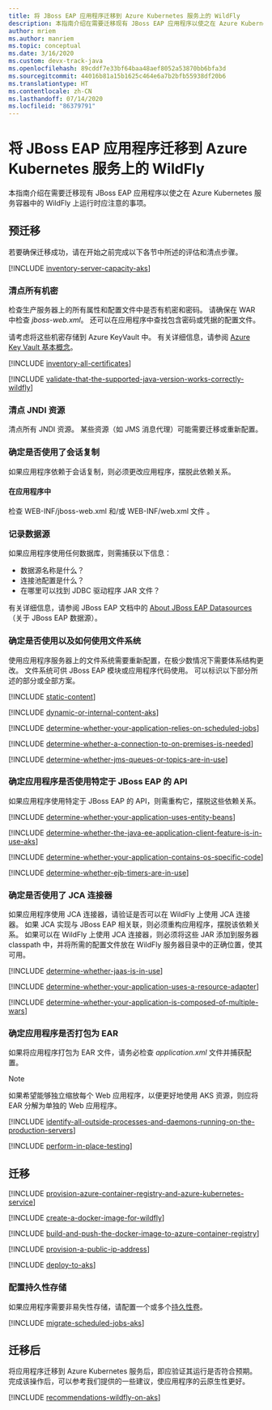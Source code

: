 ```yaml
---
title: 将 JBoss EAP 应用程序迁移到 Azure Kubernetes 服务上的 WildFly
description: 本指南介绍在需要迁移现有 JBoss EAP 应用程序以使之在 Azure Kubernetes 服务容器中的 WildFly 上运行时应注意的事项。
author: mriem
ms.author: manriem
ms.topic: conceptual
ms.date: 3/16/2020
ms.custom: devx-track-java
ms.openlocfilehash: 89cddf7e33bf64baa48aef8052a53870bb6bfa3d
ms.sourcegitcommit: 44016b81a15b1625c464e6a7b2bfb55938df20b6
ms.translationtype: HT
ms.contentlocale: zh-CN
ms.lasthandoff: 07/14/2020
ms.locfileid: "86379791"
---
```

# <a name="migrate-jboss-eap-applications-to-wildfly-on-azure-kubernetes-service"></a>将 JBoss EAP 应用程序迁移到 Azure Kubernetes 服务上的 WildFly

本指南介绍在需要迁移现有 JBoss EAP 应用程序以使之在 Azure Kubernetes 服务容器中的 WildFly 上运行时应注意的事项。

## <a name="pre-migration"></a>预迁移

若要确保迁移成功，请在开始之前完成以下各节中所述的评估和清点步骤。

[!INCLUDE [inventory-server-capacity-aks](includes/inventory-server-capacity-aks.md)]

### <a name="inventory-all-secrets"></a>清点所有机密

检查生产服务器上的所有属性和配置文件中是否有机密和密码。 请确保在 WAR 中检查 *jboss-web.xml*。 还可以在应用程序中查找包含密码或凭据的配置文件。

请考虑将这些机密存储到 Azure KeyVault 中。 有关详细信息，请参阅 [Azure Key Vault 基本概念](/azure/key-vault/basic-concepts)。

[!INCLUDE [inventory-all-certificates](includes/inventory-all-certificates.md)]

[!INCLUDE [validate-that-the-supported-java-version-works-correctly-wildfly](includes/validate-that-the-supported-java-version-works-correctly-wildfly.md)]

### <a name="inventory-jndi-resources"></a>清点 JNDI 资源

清点所有 JNDI 资源。 某些资源（如 JMS 消息代理）可能需要迁移或重新配置。

### <a name="determine-whether-session-replication-is-used"></a>确定是否使用了会话复制

如果应用程序依赖于会话复制，则必须更改应用程序，摆脱此依赖关系。

#### <a name="inside-your-application"></a>在应用程序中

检查 WEB-INF/jboss-web.xml 和/或 WEB-INF/web.xml 文件 。

### <a name="document-datasources"></a>记录数据源

如果应用程序使用任何数据库，则需捕获以下信息：

* 数据源名称是什么？
* 连接池配置是什么？
* 在哪里可以找到 JDBC 驱动程序 JAR 文件？

有关详细信息，请参阅 JBoss EAP 文档中的 [About JBoss EAP Datasources](https://access.redhat.com/documentation/en-us/red_hat_jboss_enterprise_application_platform/7.3/html/configuration_guide/datasource_management)（关于 JBoss EAP 数据源）。

### <a name="determine-whether-and-how-the-file-system-is-used"></a>确定是否使用以及如何使用文件系统

使用应用程序服务器上的文件系统需要重新配置，在极少数情况下需要体系结构更改。 文件系统可供 JBoss EAP 模块或应用程序代码使用。 可以标识以下部分所述的部分或全部方案。

[!INCLUDE [static-content](includes/static-content.md)]

[!INCLUDE [dynamic-or-internal-content-aks](includes/dynamic-or-internal-content-aks.md)]

[!INCLUDE [determine-whether-your-application-relies-on-scheduled-jobs](includes/determine-whether-your-application-relies-on-scheduled-jobs.md)]

[!INCLUDE [determine-whether-a-connection-to-on-premises-is-needed](includes/determine-whether-a-connection-to-on-premises-is-needed.md)]

[!INCLUDE [determine-whether-jms-queues-or-topics-are-in-use](includes/determine-whether-jms-queues-or-topics-are-in-use.md)]

### <a name="determine-whether-your-application-uses-jboss-eap-specific-apis"></a>确定应用程序是否使用特定于 JBoss EAP 的 API

如果应用程序使用特定于 JBoss EAP 的 API，则需重构它，摆脱这些依赖关系。

[!INCLUDE [determine-whether-your-application-uses-entity-beans](includes/determine-whether-your-application-uses-entity-beans.md)]

[!INCLUDE [determine-whether-the-java-ee-application-client-feature-is-in-use-aks](includes/determine-whether-the-java-ee-application-client-feature-is-in-use-aks.md)]

[!INCLUDE [determine-whether-your-application-contains-os-specific-code](includes/determine-whether-your-application-contains-os-specific-code.md)]

[!INCLUDE [determine-whether-ejb-timers-are-in-use](includes/determine-whether-ejb-timers-are-in-use.md)]

### <a name="determine-whether-jca-connectors-are-in-use"></a>确定是否使用了 JCA 连接器

如果应用程序使用 JCA 连接器，请验证是否可以在 WildFly 上使用 JCA 连接器。 如果 JCA 实现与 JBoss EAP 相关联，则必须重构应用程序，摆脱该依赖关系。 如果可以在 WildFly 上使用 JCA 连接器，则必须将这些 JAR 添加到服务器 classpath 中，并将所需的配置文件放在 WildFly 服务器目录中的正确位置，使其可用。

[!INCLUDE [determine-whether-jaas-is-in-use](includes/determine-whether-jaas-is-in-use.md)]

[!INCLUDE [determine-whether-your-application-uses-a-resource-adapter](includes/determine-whether-your-application-uses-a-resource-adapter.md)]

[!INCLUDE [determine-whether-your-application-is-composed-of-multiple-wars](includes/determine-whether-your-application-is-composed-of-multiple-wars.md)]

### <a name="determine-whether-your-application-is-packaged-as-an-ear"></a>确定应用程序是否打包为 EAR

如果将应用程序打包为 EAR 文件，请务必检查 *application.xml* 文件并捕获配置。

> [!NOTE]
> 如果希望能够独立缩放每个 Web 应用程序，以便更好地使用 AKS 资源，则应将 EAR 分解为单独的 Web 应用程序。

[!INCLUDE [identify-all-outside-processes-and-daemons-running-on-the-production-servers](includes/identify-all-outside-processes-and-daemons-running-on-the-production-servers.md)]

[!INCLUDE [perform-in-place-testing](includes/perform-in-place-testing.md)]

## <a name="migration"></a>迁移

[!INCLUDE [provision-azure-container-registry-and-azure-kubernetes-service](includes/provision-azure-container-registry-and-azure-kubernetes-service.md)]

[!INCLUDE [create-a-docker-image-for-wildfly](includes/create-a-docker-image-for-wildfly.md)]

[!INCLUDE [build-and-push-the-docker-image-to-azure-container-registry](includes/build-and-push-the-docker-image-to-azure-container-registry.md)]

[!INCLUDE [provision-a-public-ip-address](includes/provision-a-public-ip-address.md)]

[!INCLUDE [deploy-to-aks](includes/deploy-to-aks.md)]

### <a name="configure-persistent-storage"></a>配置持久性存储

如果应用程序需要非易失性存储，请配置一个或多个[持久性卷](/azure/aks/azure-disks-dynamic-pv)。

[!INCLUDE [migrate-scheduled-jobs-aks](includes/migrate-scheduled-jobs-aks.md)]

## <a name="post-migration"></a>迁移后

将应用程序迁移到 Azure Kubernetes 服务后，即应验证其运行是否符合预期。 完成该操作后，可以参考我们提供的一些建议，使应用程序的云原生性更好。

[!INCLUDE [recommendations-wildfly-on-aks](includes/recommendations-wildfly-on-aks.md)]

